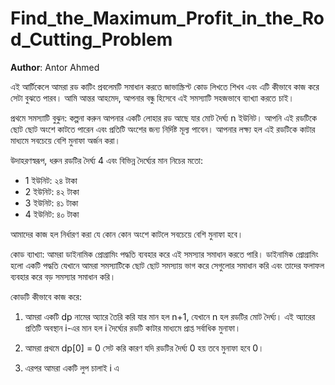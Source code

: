 # Find_the_Maximum_Profit_in_the_Rod_Cutting_Problem

**Author**: Antor Ahmed



এই আর্টিকেলে আমরা রড কাটিং প্রবলেমটি সমাধান করতে জাভাস্ক্রিপ্ট কোড লিখতে শিখব এবং এটি কীভাবে কাজ করে সেটা বুঝতে পারব। আমি আন্তর আহমেদ, আপনার বন্ধু হিসেবে এই সমস্যাটি সহজভাবে ব্যাখ্যা করতে চাই।

প্রথমে সমস্যাটি বুঝুন: কল্পনা করুন আপনার একটি লোহার রড আছে যার মোট দৈর্ঘ্য n ইউনিট। আপনি এই রডটিকে ছোট ছোট অংশে কাটতে পারেন এবং প্রতিটি অংশের জন্য নির্দিষ্ট মূল্য পাবেন। আপনার লক্ষ্য হল এই রডটিকে কাটার মাধ্যমে সবচেয়ে বেশি মুনাফা অর্জন করা।

উদাহরণস্বরূপ, ধরুন রডটির দৈর্ঘ্য 4 এবং বিভিন্ন দৈর্ঘ্যের মান নিচের মতো:
- 1 ইউনিট: ২৪ টাকা
- 2 ইউনিট: ৪২ টাকা
- 3 ইউনিট: ৪১ টাকা
- 4 ইউনিট: ৪০ টাকা

আমাদের কাজ হল নির্ধারণ করা যে কোন কোন অংশে কাটলে সবচেয়ে বেশি মুনাফা হবে।

কোড ব্যাখ্যা:
আমরা ডাইনামিক প্রোগ্রামিং পদ্ধতি ব্যবহার করে এই সমস্যার সমাধান করতে পারি। ডাইনামিক প্রোগ্রামিং হলো একটি পদ্ধতি যেখানে আমরা সমস্যাটিকে ছোট ছোট সমস্যায় ভাগ করে সেগুলোর সমাধান করি এবং তাদের ফলাফল ব্যবহার করে বড় সমস্যার সমাধান করি।

কোডটি কীভাবে কাজ করে:
1. আমরা একটি dp নামের অ্যারে তৈরি করি যার মান হল n+1, যেখানে n হল রডটির মোট দৈর্ঘ্য। এই অ্যারের প্রতিটি অবস্থান i-এর মান হল i দৈর্ঘ্যের রডটি কাটার মাধ্যমে প্রাপ্ত সর্বাধিক মুনাফা।

2. আমরা প্রথমে dp[0] = 0 সেট করি কারণ যদি রডটির দৈর্ঘ্য 0 হয় তবে মুনাফা হবে 0।

3. এরপর আমরা একটি লুপ চালাই i এ